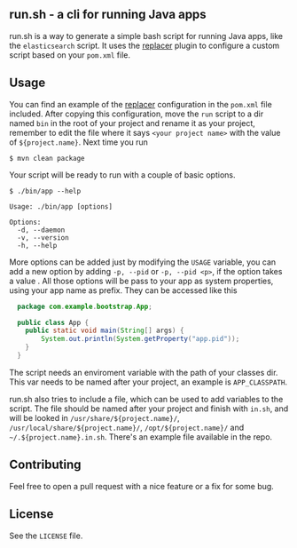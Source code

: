 ## run.sh - a cli for running Java apps

run.sh is a way to generate a simple bash script for running Java apps,
like the `elasticsearch` script. It uses the [replacer](http://mvnrepository.com/artifact/com.google.code.maven-replacer-plugin/replacer) plugin to configure a custom script based on your `pom.xml` file. 

## Usage

You can find an example of the [replacer](http://mvnrepository.com/artifact/com.google.code.maven-replacer-plugin/replacer) configuration in the `pom.xml` file included. After copying this configuration, move the `run` script to a dir named `bin` in the root of your project and rename it as your project, remember to edit the file where it says `<your project name>` with the value of `${project.name}`. Next time you run 


	$ mvn clean package 
    
Your script will be ready to run with a couple of basic options.

	$ ./bin/app --help
    
    Usage: ./bin/app [options]

	Options:
  	  -d, --daemon
  	  -v, --version
  	  -h, --help
      
More options can be added just by modifying the `USAGE` variable, you can add a new option by adding `-p, --pid` or `-p, --pid <p>`, if the option takes a value . All those options will be pass to your app as system properties, using your app name as prefix. They can be accessed like this

```java
  package com.example.bootstrap.App;

  public class App {
  	public static void main(String[] args) {
    	System.out.println(System.getProperty("app.pid"));
    }
  }
```

The script needs an enviroment variable with the path of your classes dir. This var needs to be named after your project, an example is `APP_CLASSPATH`.

run.sh also tries to include a file, which can be used to add variables to the script. The file should be named after your project and finish with `in.sh`, and will be looked in `/usr/share/${project.name}/`, `/usr/local/share/${project.name}/`, `/opt/${project.name}/` and `~/.${project.name}.in.sh`. There's an example file available in the repo.

## Contributing 
Feel free to open a pull request with a nice feature or a fix for some bug.

## License

See the `LICENSE` file.



